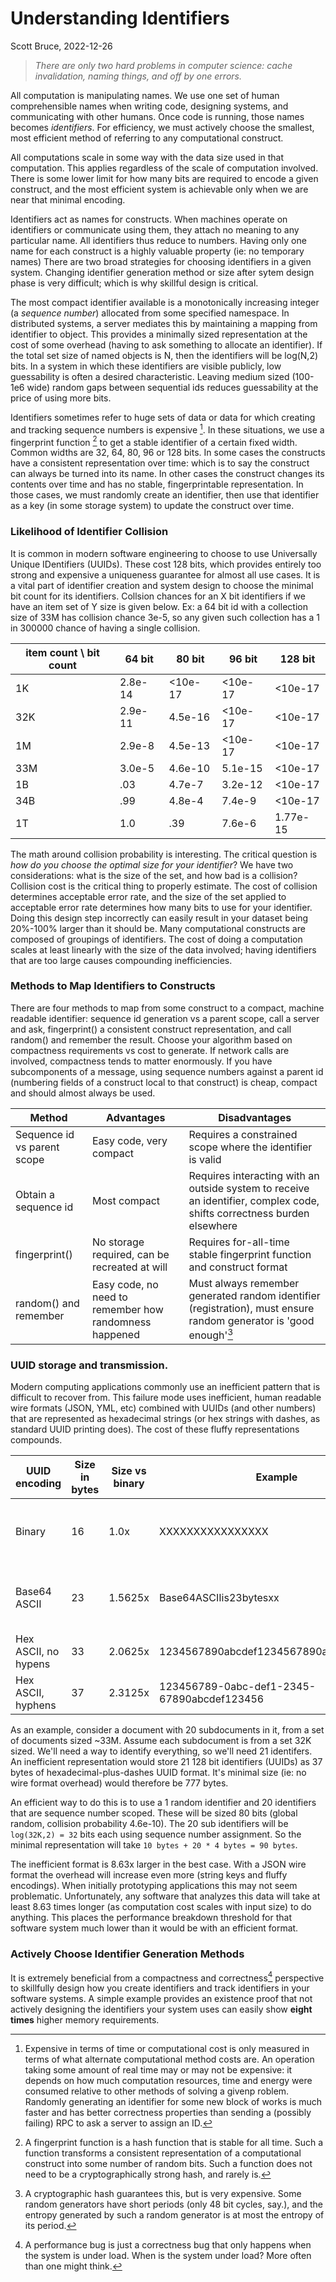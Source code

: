 # Understanding Identifiers 

Scott Bruce, 2022-12-26

>*There are only two hard problems in computer science: cache invalidation, naming things, and off by one errors.*

All computation is manipulating names.  We use one set of human comprehensible names when writing code, designing systems, and communicating with other humans.  Once code is running, those names becomes *identifiers*.  For efficiency, we must actively choose the smallest, most efficient method of referring to any computational construct.

All computations scale in some way with the data size used in that computation.  This applies regardless of the scale of computation involved.  There is some lower limit for how many bits are required to encode a given construct, and the most efficient system is achievable only when we are near that minimal encoding.

Identifiers act as names for constructs. When machines operate on identifiers or communicate using them, they attach no meaning to any particular name. All identifiers thus reduce to numbers. Having only one name for each construct is a highly valuable property (ie: no temporary names)  There are two broad strategies for choosing identifiers in a given system.  Changing identifier generation method or size after sytem design phase is very difficult; which is why skillful design is critical.

The most compact identifier available is a monotonically increasing integer (a *sequence number*) allocated from some specified namespace.  In distributed systems, a server mediates this by maintaining a mapping from identifier to object.  This provides a minimally sized representation at the cost of some overhead (having to ask something to allocate an identifier).  If the total set size of named objects is N, then the identifiers will be log(N,2) bits.  In a system in which these identifiers are visible publicly, low guessability is often a desired characteristic.  Leaving medium sized (100-1e6 wide) random gaps between sequential ids reduces guessability at the price of using more bits.

Identifiers sometimes refer to huge sets of data or data for which creating and tracking sequence numbers is expensive [^1].  In these situations, we use a fingerprint function [^2] to get a stable identifier of a certain fixed width. Common widths are 32, 64, 80, 96 or 128 bits.  In some cases the constructs have a consistent representation over time: which is to say the construct can always be turned into its name. In other cases the construct changes its contents over time and has no stable, fingerprintable representation.  In those cases, we must randomly create an identifier, then use that identifier as a key (in some storage system) to update the construct over time.

### Likelihood of Identifier Collision

It is common in modern software engineering to choose to use Universally Unique IDentifiers (UUIDs). These cost 128 bits, which provides entirely too strong and expensive a uniqueness guarantee for almost all use cases.  It is a vital part of identifier creation and system design to choose the minimal bit count for its identifiers.  Collsion chances for an X bit identifiers if we have an item set of Y size is given below.  Ex: a 64 bit id with a collection size of 33M has collision chance 3e-5, so any given such collection has a 1 in 300000 chance of having a single collision.

|item count \ bit count | 64 bit | 80 bit | 96 bit | 128 bit|
|---|----|--|--|--|
|1K    |2.8e-14| <10e-17|<10e-17|<10e-17|
|32K   |2.9e-11|4.5e-16|<10e-17|<10e-17|
|1M    |2.9e-8|4.5e-13|<10e-17|<10e-17|
|33M   |3.0e-5|4.6e-10|5.1e-15|<10e-17|
|1B    |.03|4.7e-7|3.2e-12|<10e-17|
|34B   |.99|4.8e-4|7.4e-9|<10e-17|
|1T    |1.0|.39|7.6e-6|1.77e-15|

The math around collision probability is interesting. The critical question is *how do you choose the optimal size for your identifier*?  We have two considerations: what is the size of the set, and how bad is a collision?  Collision cost is the critical thing to properly estimate.  The cost of collision determines acceptable error rate, and the size of the set applied to acceptable error rate determines how many bits to use for your identifier.  Doing this design step incorrectly can easily result in your dataset being 20%-100% larger than it should be.  Many computational constructs are composed of groupings of identifiers. The cost of doing a computation scales at least linearly with the size of the data involved; having identifiers that are too large causes compounding inefficiencies.

### Methods to Map Identifiers to Constructs

There are four methods to map from some construct to a compact, machine readable identifier: sequence id generation vs a parent scope, call a server and ask, fingerprint() a consistent construct representation, and call random() and remember the result.  Choose your algorithm based on compactness requirements vs cost to generate. If network calls are involved, compactness tends to matter enormously.  If you have subcomponents of a message, using sequence numbers against a parent id (numbering fields of a construct local to that construct) is cheap, compact and should almost always be used.

|Method|Advantages|Disadvantages|
|-|-|-|
|Sequence id vs parent scope| Easy code, very compact| Requires a constrained scope where the identifier is valid|
|Obtain a sequence id|Most compact|Requires interacting with an outside system to receive an identifier, complex code, shifts correctness burden elsewhere|
|fingerprint()|No storage required, can be recreated at will|Requires for-all-time stable fingerprint function and construct format|
|random() and remember|Easy code, no need to remember how randomness happened|Must always remember generated random identifier (registration), must ensure random generator is 'good enough'[^3]|

### UUID storage and transmission.

Modern computing applications commonly use an inefficient pattern that is difficult to recover from.  This failure mode uses inefficient, human readable wire formats (JSON, YML, etc) combined with UUIDs (and other numbers) that are represented as hexadecimal strings (or hex strings with dashes, as standard UUID printing does).  The cost of these fluffy representations compounds.

|UUID encoding | Size in bytes | Size vs binary | Example | When to Use |
|-|-|-|-|-|
|Binary|16|1.0x|XXXXXXXXXXXXXXXX|In memory, wire format is binary|
|Base64 ASCII|23|1.5625x|Base64ASCIIis23bytesxx|Wire format is JSON, ID is in a URL|
|Hex ASCII, no hypens|33|2.0625x|1234567890abcdef1234567890abcdef123456|Never|
|Hex ASCII, hyphens|37|2.3125x|  123456789-0abc-def1-2345-67890abcdef123456|Never Never|

As an example, consider a document with 20 subdocuments in it, from a set of documents sized ~33M. Assume each subdocument is from a set 32K sized. We'll need a way to identify everything, so we'll need 21 identifers.  An inefficient representation would store 21 128 bit identifiers (UUIDs) as 37 bytes of hexadecimal-plus-dashes UUID format.  It's minimal size (ie: no wire format overhead) would therefore be 777 bytes.

An efficient way to do this is to use a 1 random identifier and 20 identifiers that are sequence number scoped. These will be sized 80 bits (global random, collision probability 4.6e-10). The 20 sub identifiers will be `log(32K,2) = 32` bits each using sequence number assignment.  So the minimal representation will take `10 bytes + 20 * 4 bytes = 90 bytes`.

The inefficient format is 8.63x larger in the best case. With a JSON wire format the overhead will increase even more (string keys and fluffy encodings).  When initially prototyping applications this may not seem problematic. Unfortunately, any software that analyzes this data will take at least 8.63 times longer (as computation cost scales with input size) to do anything.  This places the performance breakdown threshold for that software system much lower than it would be with an efficient format.

### Actively Choose Identifier Generation Methods

It is extremely beneficial from a compactness and correctness[^4] perspective to skillfully design how you create identifiers and track identifiers in your software systems.  A simple example provides an existence proof that not actively designing the identifiers your system uses can easily show **eight times** higher memory requirements.

[^1]: Expensive in terms of time or computational cost is only measured in terms of what alternate computational method costs are.  An operation taking some amount of real time may or may not be expensive: it depends on how much computation resources, time and energy were consumed relative to other methods of solving a givenp roblem.  Randomly generating an identifier for some new block of works is much faster and has better correctness properties than sending a (possibly failing) RPC to ask a server to assign an ID.

[^2]: A fingerprint function is a hash function that is stable for all time.  Such a function transforms a consistent representation of a computational construct into some number of random bits.  Such a function does not need to be a cryptographically strong hash, and rarely is.

[^3]: A cryptographic hash guarantees this, but is very expensive.  Some random generators have short periods (only 48 bit cycles, say.), and the entropy generated by such a random generator is at most the entropy of its period.

[^4]: A performance bug is just a correctness bug that only happens when the system is under load.  When is the system under load? More often than one might think.
